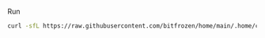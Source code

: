 Run
```bash
curl -sfL https://raw.githubusercontent.com/bitfrozen/home/main/.home/clone.sh | sh -
```
